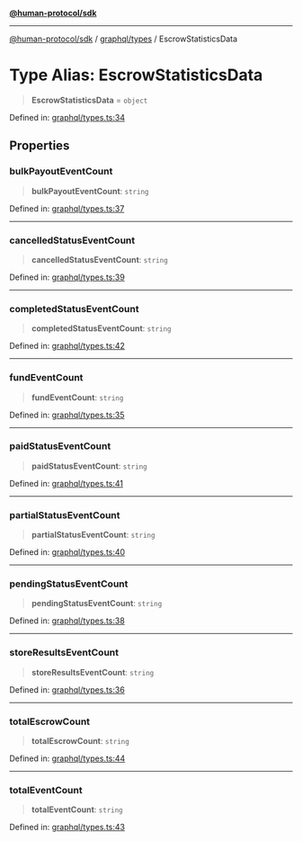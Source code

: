 [**@human-protocol/sdk**](../../../README.md)

***

[@human-protocol/sdk](../../../modules.md) / [graphql/types](../README.md) / EscrowStatisticsData

# Type Alias: EscrowStatisticsData

> **EscrowStatisticsData** = `object`

Defined in: [graphql/types.ts:34](https://github.com/humanprotocol/human-protocol/blob/e2535128eb5f5be411c1a30e3ae041b00d889adf/packages/sdk/typescript/human-protocol-sdk/src/graphql/types.ts#L34)

## Properties

### bulkPayoutEventCount

> **bulkPayoutEventCount**: `string`

Defined in: [graphql/types.ts:37](https://github.com/humanprotocol/human-protocol/blob/e2535128eb5f5be411c1a30e3ae041b00d889adf/packages/sdk/typescript/human-protocol-sdk/src/graphql/types.ts#L37)

***

### cancelledStatusEventCount

> **cancelledStatusEventCount**: `string`

Defined in: [graphql/types.ts:39](https://github.com/humanprotocol/human-protocol/blob/e2535128eb5f5be411c1a30e3ae041b00d889adf/packages/sdk/typescript/human-protocol-sdk/src/graphql/types.ts#L39)

***

### completedStatusEventCount

> **completedStatusEventCount**: `string`

Defined in: [graphql/types.ts:42](https://github.com/humanprotocol/human-protocol/blob/e2535128eb5f5be411c1a30e3ae041b00d889adf/packages/sdk/typescript/human-protocol-sdk/src/graphql/types.ts#L42)

***

### fundEventCount

> **fundEventCount**: `string`

Defined in: [graphql/types.ts:35](https://github.com/humanprotocol/human-protocol/blob/e2535128eb5f5be411c1a30e3ae041b00d889adf/packages/sdk/typescript/human-protocol-sdk/src/graphql/types.ts#L35)

***

### paidStatusEventCount

> **paidStatusEventCount**: `string`

Defined in: [graphql/types.ts:41](https://github.com/humanprotocol/human-protocol/blob/e2535128eb5f5be411c1a30e3ae041b00d889adf/packages/sdk/typescript/human-protocol-sdk/src/graphql/types.ts#L41)

***

### partialStatusEventCount

> **partialStatusEventCount**: `string`

Defined in: [graphql/types.ts:40](https://github.com/humanprotocol/human-protocol/blob/e2535128eb5f5be411c1a30e3ae041b00d889adf/packages/sdk/typescript/human-protocol-sdk/src/graphql/types.ts#L40)

***

### pendingStatusEventCount

> **pendingStatusEventCount**: `string`

Defined in: [graphql/types.ts:38](https://github.com/humanprotocol/human-protocol/blob/e2535128eb5f5be411c1a30e3ae041b00d889adf/packages/sdk/typescript/human-protocol-sdk/src/graphql/types.ts#L38)

***

### storeResultsEventCount

> **storeResultsEventCount**: `string`

Defined in: [graphql/types.ts:36](https://github.com/humanprotocol/human-protocol/blob/e2535128eb5f5be411c1a30e3ae041b00d889adf/packages/sdk/typescript/human-protocol-sdk/src/graphql/types.ts#L36)

***

### totalEscrowCount

> **totalEscrowCount**: `string`

Defined in: [graphql/types.ts:44](https://github.com/humanprotocol/human-protocol/blob/e2535128eb5f5be411c1a30e3ae041b00d889adf/packages/sdk/typescript/human-protocol-sdk/src/graphql/types.ts#L44)

***

### totalEventCount

> **totalEventCount**: `string`

Defined in: [graphql/types.ts:43](https://github.com/humanprotocol/human-protocol/blob/e2535128eb5f5be411c1a30e3ae041b00d889adf/packages/sdk/typescript/human-protocol-sdk/src/graphql/types.ts#L43)
